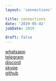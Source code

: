 ```yaml
---
layout: 'connections'

title: connections
date: '2019-05-02'
jobDate: 2019

draft: false
---
```


<div class="connection-list">
  <div>
    <a class="listing-item " href="/whatsapp">
      <div class="connection-icon icon-settings discord-icon" style="background-image: url('/images/whatsapp.svg')">
      </div>
      <div class="connection-text">
        whatsapp
      </div>
    </a>
  </div>
  <div>
    <a class="listing-item " href="/telegram">
      <div class="connection-icon icon-settings discord-icon" style="background-image: url('/images/telegram.svg')">
      </div>
      <div class="connection-text">
        telegram
      </div>
    </a>
  </div>

  <div>
    <a class="listing-item " href="/discord">
      <div class="connection-icon icon-settings discord-icon" style="background-image: url('/images/discord.svg')">
      </div>
      <div class="connection-text">
        discord
      </div>
    </a>
  </div>

  <div>
    <a class="listing-item " href="/skype">
      <div 
        class="connection-icon icon-settings github-icon" style="background-image: url('/images/skype.svg')"></div>
      <div class="connection-text">
        skype
      </div>
    </a>
  </div>

  <div>
    <a class="listing-item " href="/github">
      <div 
        class="connection-icon icon-settings github-icon" style="background-image: url('/images/github.svg')"></div>
      <div class="connection-text">
        github
      </div>
    </a>
  </div>

</div>
